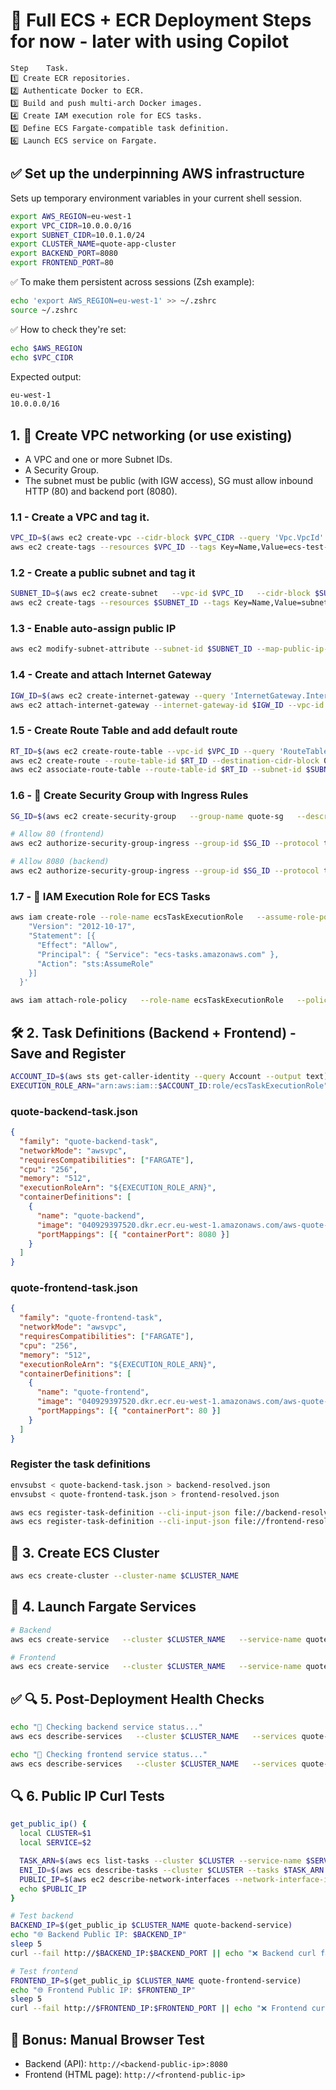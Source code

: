 # 🚀 Full ECS + ECR Deployment Steps for now - later with using Copilot

    Step	Task.
    1️⃣	Create ECR repositories.
    2️⃣	Authenticate Docker to ECR.
    3️⃣	Build and push multi-arch Docker images.
    4️⃣	Create IAM execution role for ECS tasks.
    5️⃣	Define ECS Fargate-compatible task definition.
    6️⃣	Launch ECS service on Fargate.

## ✅ Set up the underpinning AWS infrastructure

Sets up temporary environment variables in your current shell session.
```bash
export AWS_REGION=eu-west-1
export VPC_CIDR=10.0.0.0/16
export SUBNET_CIDR=10.0.1.0/24
export CLUSTER_NAME=quote-app-cluster
export BACKEND_PORT=8080
export FRONTEND_PORT=80
```

✅ To make them persistent across sessions (Zsh example):
```bash
echo 'export AWS_REGION=eu-west-1' >> ~/.zshrc
source ~/.zshrc
```

✅ How to check they're set:
```bash
echo $AWS_REGION
echo $VPC_CIDR
```
Expected output:
```bash
eu-west-1
10.0.0.0/16
```

## 1. 🧱 Create VPC networking (or use existing)

- A VPC and one or more Subnet IDs.
- A Security Group.
- The subnet must be public (with IGW access), SG must allow inbound HTTP (80) and backend port (8080).

### 1.1 - Create a VPC and tag it.
```bash
VPC_ID=$(aws ec2 create-vpc --cidr-block $VPC_CIDR --query 'Vpc.VpcId' --output text)
aws ec2 create-tags --resources $VPC_ID --tags Key=Name,Value=ecs-test-vpc
```

### 1.2 - Create a public subnet and tag it
```bash
SUBNET_ID=$(aws ec2 create-subnet   --vpc-id $VPC_ID   --cidr-block $SUBNET_CIDR   --availability-zone ${AWS_REGION}a   --query 'Subnet.SubnetId' --output text)
aws ec2 create-tags --resources $SUBNET_ID --tags Key=Name,Value=subnet-pub
```

### 1.3 - Enable auto-assign public IP
```bash
aws ec2 modify-subnet-attribute --subnet-id $SUBNET_ID --map-public-ip-on-launch
```

### 1.4 - Create and attach Internet Gateway
```bash
IGW_ID=$(aws ec2 create-internet-gateway --query 'InternetGateway.InternetGatewayId' --output text)
aws ec2 attach-internet-gateway --internet-gateway-id $IGW_ID --vpc-id $VPC_ID
```

### 1.5 - Create Route Table and add default route
```bash
RT_ID=$(aws ec2 create-route-table --vpc-id $VPC_ID --query 'RouteTable.RouteTableId' --output text)
aws ec2 create-route --route-table-id $RT_ID --destination-cidr-block 0.0.0.0/0 --gateway-id $IGW_ID
aws ec2 associate-route-table --route-table-id $RT_ID --subnet-id $SUBNET_ID
```

### 1.6 - 🔐 Create Security Group with Ingress Rules
```bash
SG_ID=$(aws ec2 create-security-group   --group-name quote-sg   --description "Allow HTTP ports"   --vpc-id $VPC_ID   --query 'GroupId' --output text)

# Allow 80 (frontend)
aws ec2 authorize-security-group-ingress --group-id $SG_ID --protocol tcp --port 80 --cidr 0.0.0.0/0

# Allow 8080 (backend)
aws ec2 authorize-security-group-ingress --group-id $SG_ID --protocol tcp --port 8080 --cidr 0.0.0.0/0
```

### 1.7 - 🤖 IAM Execution Role for ECS Tasks
```bash
aws iam create-role --role-name ecsTaskExecutionRole   --assume-role-policy-document '{
    "Version": "2012-10-17",
    "Statement": [{
      "Effect": "Allow",
      "Principal": { "Service": "ecs-tasks.amazonaws.com" },
      "Action": "sts:AssumeRole"
    }]
  }'

aws iam attach-role-policy   --role-name ecsTaskExecutionRole   --policy-arn arn:aws:iam::aws:policy/service-role/AmazonECSTaskExecutionRolePolicy
```

## 🛠️ 2. Task Definitions (Backend + Frontend) - Save and Register

```bash
ACCOUNT_ID=$(aws sts get-caller-identity --query Account --output text)
EXECUTION_ROLE_ARN="arn:aws:iam::$ACCOUNT_ID:role/ecsTaskExecutionRole"
```

### quote-backend-task.json
```json
{
  "family": "quote-backend-task",
  "networkMode": "awsvpc",
  "requiresCompatibilities": ["FARGATE"],
  "cpu": "256",
  "memory": "512",
  "executionRoleArn": "${EXECUTION_ROLE_ARN}",
  "containerDefinitions": [
    {
      "name": "quote-backend",
      "image": "040929397520.dkr.ecr.eu-west-1.amazonaws.com/aws-quote-backend:latest",
      "portMappings": [{ "containerPort": 8080 }]
    }
  ]
}
```

### quote-frontend-task.json
```json
{
  "family": "quote-frontend-task",
  "networkMode": "awsvpc",
  "requiresCompatibilities": ["FARGATE"],
  "cpu": "256",
  "memory": "512",
  "executionRoleArn": "${EXECUTION_ROLE_ARN}",
  "containerDefinitions": [
    {
      "name": "quote-frontend",
      "image": "040929397520.dkr.ecr.eu-west-1.amazonaws.com/aws-quote-frontend:latest",
      "portMappings": [{ "containerPort": 80 }]
    }
  ]
}
```

### Register the task definitions
```bash
envsubst < quote-backend-task.json > backend-resolved.json
envsubst < quote-frontend-task.json > frontend-resolved.json

aws ecs register-task-definition --cli-input-json file://backend-resolved.json
aws ecs register-task-definition --cli-input-json file://frontend-resolved.json
```

## 🧩️ 3. Create ECS Cluster
```bash
aws ecs create-cluster --cluster-name $CLUSTER_NAME
```

## 🚀 4. Launch Fargate Services
```bash
# Backend
aws ecs create-service   --cluster $CLUSTER_NAME   --service-name quote-backend-service   --task-definition quote-backend-task   --desired-count 1   --launch-type FARGATE   --network-configuration "awsvpcConfiguration={subnets=[$SUBNET_ID],securityGroups=[$SG_ID],assignPublicIp=ENABLED}"

# Frontend
aws ecs create-service   --cluster $CLUSTER_NAME   --service-name quote-frontend-service   --task-definition quote-frontend-task   --desired-count 1   --launch-type FARGATE   --network-configuration "awsvpcConfiguration={subnets=[$SUBNET_ID],securityGroups=[$SG_ID],assignPublicIp=ENABLED}"
```

## ✅ 🔍 5. Post-Deployment Health Checks
```bash
echo "🔎 Checking backend service status..."
aws ecs describe-services   --cluster $CLUSTER_NAME   --services quote-backend-service   --query "services[*].deployments[*].{status:status, running:runningCount, pending:pendingCount}"   --output table

echo "🔎 Checking frontend service status..."
aws ecs describe-services   --cluster $CLUSTER_NAME   --services quote-frontend-service   --query "services[*].deployments[*].{status:status, running:runningCount, pending:pendingCount}"   --output table
```

## 🔍 6. Public IP Curl Tests
```bash
get_public_ip() {
  local CLUSTER=$1
  local SERVICE=$2

  TASK_ARN=$(aws ecs list-tasks --cluster $CLUSTER --service-name $SERVICE --query 'taskArns[0]' --output text)
  ENI_ID=$(aws ecs describe-tasks --cluster $CLUSTER --tasks $TASK_ARN     --query "tasks[0].attachments[0].details[?name=='networkInterfaceId'].value" --output text)
  PUBLIC_IP=$(aws ec2 describe-network-interfaces --network-interface-ids $ENI_ID     --query "NetworkInterfaces[0].Association.PublicIp" --output text)
  echo $PUBLIC_IP
}

# Test backend
BACKEND_IP=$(get_public_ip $CLUSTER_NAME quote-backend-service)
echo "🌐 Backend Public IP: $BACKEND_IP"
sleep 5
curl --fail http://$BACKEND_IP:$BACKEND_PORT || echo "❌ Backend curl failed"

# Test frontend
FRONTEND_IP=$(get_public_ip $CLUSTER_NAME quote-frontend-service)
echo "🌐 Frontend Public IP: $FRONTEND_IP"
sleep 5
curl --fail http://$FRONTEND_IP:$FRONTEND_PORT || echo "❌ Frontend curl failed"
```

## 📅 Bonus: Manual Browser Test
- Backend (API): `http://<backend-public-ip>:8080`
- Frontend (HTML page): `http://<frontend-public-ip>`
